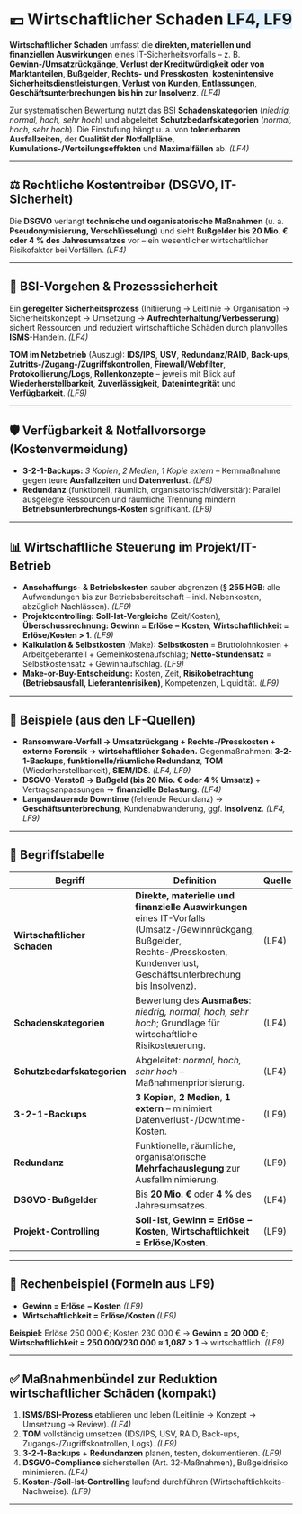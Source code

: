 # 💶 Wirtschaftlicher Schaden <span style="background:#e0f0ff;">LF4, LF9</span>

**Wirtschaftlicher Schaden** umfasst die **direkten, materiellen und finanziellen Auswirkungen** eines IT-Sicherheitsvorfalls – z. B. **Gewinn-/Umsatzrückgänge**, **Verlust der Kreditwürdigkeit oder von Marktanteilen**, **Bußgelder**, **Rechts- und Presskosten**, **kostenintensive Sicherheitsdienstleistungen**, **Verlust von Kunden**, **Entlassungen**, **Geschäftsunterbrechungen bis hin zur Insolvenz**. *(LF4)* 

Zur systematischen Bewertung nutzt das BSI **Schadenskategorien** (*niedrig, normal, hoch, sehr hoch*) und abgeleitet **Schutzbedarfskategorien** (*normal, hoch, sehr hoch*). Die Einstufung hängt u. a. von **tolerierbaren Ausfallzeiten**, der **Qualität der Notfallpläne**, **Kumulations-/Verteilungseffekten** und **Maximalfällen** ab. *(LF4)* 

---

## ⚖️ Rechtliche Kostentreiber (DSGVO, IT-Sicherheit)

Die **DSGVO** verlangt **technische und organisatorische Maßnahmen** (u. a. **Pseudonymisierung, Verschlüsselung**) und sieht **Bußgelder bis 20 Mio. € oder 4 % des Jahresumsatzes** vor – ein wesentlicher wirtschaftlicher Risikofaktor bei Vorfällen. *(LF4)* 

---

## 🧭 BSI-Vorgehen & Prozesssicherheit

Ein **geregelter Sicherheitsprozess** (Initiierung → Leitlinie → Organisation → Sicherheitskonzept → Umsetzung → **Aufrechterhaltung/Verbesserung**) sichert Ressourcen und reduziert wirtschaftliche Schäden durch planvolles **ISMS**-Handeln. *(LF4)* 

**TOM im Netzbetrieb** (Auszug): **IDS/IPS**, **USV**, **Redundanz/RAID**, **Back-ups**, **Zutritts-/Zugang-/Zugriffskontrollen**, **Firewall/Webfilter**, **Protokollierung/Logs**, **Rollenkonzepte** – jeweils mit Blick auf **Wiederherstellbarkeit**, **Zuverlässigkeit**, **Datenintegrität** und **Verfügbarkeit**. *(LF9)* 

---

## 🛡️ Verfügbarkeit & Notfallvorsorge (Kostenvermeidung)

* **3-2-1-Backups:** *3 Kopien*, *2 Medien*, *1 Kopie extern* – Kernmaßnahme gegen teure **Ausfallzeiten** und **Datenverlust**. *(LF9)* 
* **Redundanz** (funktionell, räumlich, organisatorisch/diversitär): Parallel ausgelegte Ressourcen und räumliche Trennung mindern **Betriebsunterbrechungs-Kosten** signifikant. *(LF9)* 

---

## 📊 Wirtschaftliche Steuerung im Projekt/IT-Betrieb

* **Anschaffungs- & Betriebskosten** sauber abgrenzen (**§ 255 HGB**: alle Aufwendungen bis zur Betriebsbereitschaft – inkl. Nebenkosten, abzüglich Nachlässen). *(LF9)* 
* **Projektcontrolling:** **Soll-Ist-Vergleiche** (Zeit/Kosten), **Überschussrechnung: Gewinn = Erlöse − Kosten**, **Wirtschaftlichkeit = Erlöse/Kosten > 1**. *(LF9)* 
* **Kalkulation & Selbstkosten** (Make): **Selbstkosten** = Bruttolohnkosten + Arbeitgeberanteil + Gemeinkostenaufschlag; **Netto-Stundensatz** = Selbstkostensatz + Gewinnaufschlag. *(LF9)* 
* **Make-or-Buy-Entscheidung:** Kosten, Zeit, **Risikobetrachtung (Betriebsausfall, Lieferantenrisiken)**, Kompetenzen, Liquidität. *(LF9)* 

---

## 🧪 Beispiele (aus den LF-Quellen)

* **Ransomware-Vorfall → Umsatzrückgang + Rechts-/Presskosten + externe Forensik → wirtschaftlicher Schaden.** Gegenmaßnahmen: **3-2-1-Backups**, **funktionelle/räumliche Redundanz**, **TOM** (Wiederherstellbarkeit), **SIEM/IDS**. *(LF4, LF9)* 
* **DSGVO-Verstoß → Bußgeld (bis 20 Mio. € oder 4 % Umsatz)** + Vertragsanpassungen → **finanzielle Belastung**. *(LF4)* 
* **Langandauernde Downtime** (fehlende Redundanz) → **Geschäftsunterbrechung**, Kundenabwanderung, ggf. **Insolvenz**. *(LF4, LF9)* 

---

## 🧾 Begriffstabelle

| Begriff                      | Definition                                                                                                                                                                            | Quelle |
| ---------------------------- | ------------------------------------------------------------------------------------------------------------------------------------------------------------------------------------- | ------ |
| **Wirtschaftlicher Schaden** | **Direkte, materielle und finanzielle Auswirkungen** eines IT-Vorfalls (Umsatz-/Gewinnrückgang, Bußgelder, Rechts-/Presskosten, Kundenverlust, Geschäftsunterbrechung bis Insolvenz). | (LF4)  |
| **Schadenskategorien**       | Bewertung des **Ausmaßes**: *niedrig, normal, hoch, sehr hoch*; Grundlage für wirtschaftliche Risikosteuerung.                                                                        | (LF4)  |
| **Schutzbedarfskategorien**  | Abgeleitet: *normal, hoch, sehr hoch* – Maßnahmenpriorisierung.                                                                                                                       | (LF4)  |
| **3-2-1-Backups**            | **3 Kopien**, **2 Medien**, **1 extern** – minimiert Datenverlust-/Downtime-Kosten.                                                                                                   | (LF9)  |
| **Redundanz**                | Funktionelle, räumliche, organisatorische **Mehrfachauslegung** zur Ausfallminimierung.                                                                                               | (LF9)  |
| **DSGVO-Bußgelder**          | Bis **20 Mio. €** oder **4 %** des Jahresumsatzes.                                                                                                                                    | (LF4)  |
| **Projekt-Controlling**      | **Soll-Ist**, **Gewinn = Erlöse − Kosten**, **Wirtschaftlichkeit = Erlöse/Kosten**.                                                                                                   | (LF9)  |

---

## 🧩 Rechenbeispiel (Formeln aus LF9)

* **Gewinn = Erlöse − Kosten** *(LF9)* 
* **Wirtschaftlichkeit = Erlöse/Kosten** *(LF9)* 

**Beispiel:** Erlöse 250 000 €; Kosten 230 000 € → **Gewinn = 20 000 €**; **Wirtschaftlichkeit = 250 000/230 000 ≈ 1,087 > 1** → wirtschaftlich. *(LF9)* 

---

## ✅ Maßnahmenbündel zur Reduktion wirtschaftlicher Schäden (kompakt)

1. **ISMS/BSI-Prozess** etablieren und leben (Leitlinie → Konzept → Umsetzung → Review). *(LF4)* 
2. **TOM** vollständig umsetzen (IDS/IPS, USV, RAID, Back-ups, Zugangs-/Zugriffskontrollen, Logs). *(LF9)* 
3. **3-2-1-Backups** + **Redundanzen** planen, testen, dokumentieren. *(LF9)* 
4. **DSGVO-Compliance** sicherstellen (Art. 32-Maßnahmen), Bußgeldrisiko minimieren. *(LF4)* 
5. **Kosten-/Soll-Ist-Controlling** laufend durchführen (Wirtschaftlichkeits-Nachweise). *(LF9)* 

---

